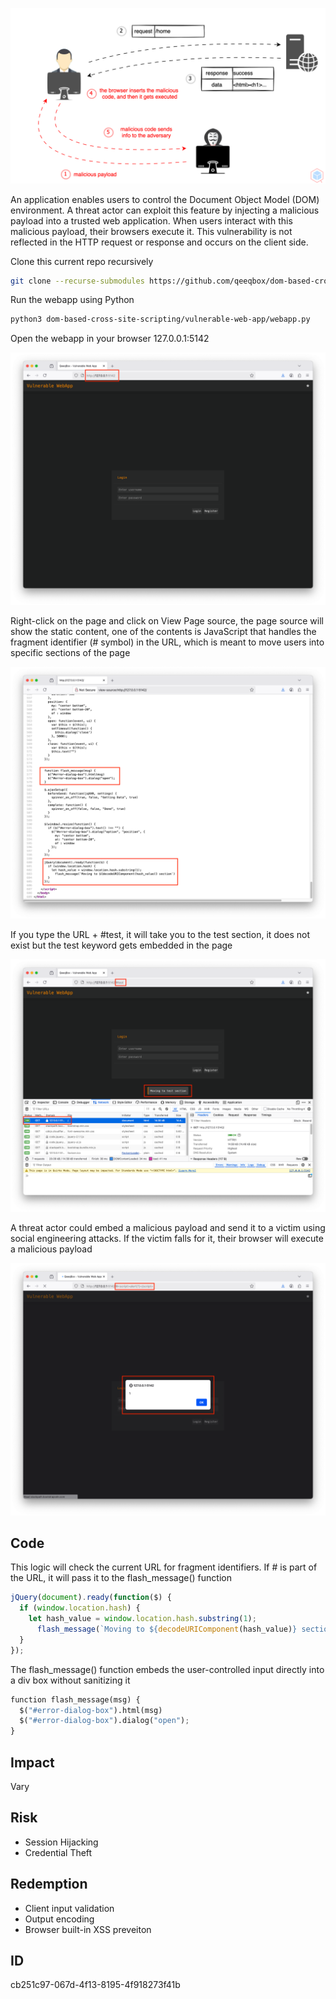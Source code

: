 <p align="center"> <img src="https://raw.githubusercontent.com/qeeqbox/dom-based-cross-site-scripting/main/content/dom-based-cross-site-scripting.svg"></p>

An application enables users to control the Document Object Model (DOM) environment. A threat actor can exploit this feature by injecting a malicious payload into a trusted web application. When users interact with this malicious payload, their browsers execute it. This vulnerability is not reflected in the HTTP request or response and occurs on the client side.

Clone this current repo recursively
```sh
git clone --recurse-submodules https://github.com/qeeqbox/dom-based-cross-site-scripting
```
Run the webapp using Python
```sh
python3 dom-based-cross-site-scripting/vulnerable-web-app/webapp.py
```
Open the webapp in your browser 127.0.0.1:5142
<p align="center"> <img src="https://raw.githubusercontent.com/qeeqbox/dom-based-cross-site-scripting/main/content/1.png"></p>
Right-click on the page and click on View Page source, the page source will show the static content, one of the contents is JavaScript that handles the fragment identifier (# symbol) in the URL, which is meant to move users into specific sections of the page
<p align="center"> <img src="https://raw.githubusercontent.com/qeeqbox/dom-based-cross-site-scripting/main/content/2.png"></p>
If you type the URL + #test, it will take you to the test section, it does not exist but the test keyword gets embedded in the page
<p align="center"> <img src="https://raw.githubusercontent.com/qeeqbox/dom-based-cross-site-scripting/main/content/3.png"></p>
A threat actor could embed a malicious payload and send it to a victim using social engineering attacks. If the victim falls for it, their browser will execute a malicious payload
<p align="center"> <img src="https://raw.githubusercontent.com/qeeqbox/dom-based-cross-site-scripting/main/content/4.png"></p>

## Code
This logic will check the current URL for fragment identifiers. If # is part of the URL, it will pass it to the flash_message() function
```js
jQuery(document).ready(function($) {
  if (window.location.hash) {
    let hash_value = window.location.hash.substring(1);
      flash_message(`Moving to ${decodeURIComponent(hash_value)} section`)
  }
});
```
The flash_message() function embeds the user-controlled input directly into a div box without sanitizing it
```py
function flash_message(msg) {
  $("#error-dialog-box").html(msg)
  $("#error-dialog-box").dialog("open");
}
```
 
## Impact
Vary

## Risk
- Session Hijacking
- Credential Theft

## Redemption
- Client input validation
- Output encoding
- Browser built-in XSS preveiton

## ID
cb251c97-067d-4f13-8195-4f918273f41b
